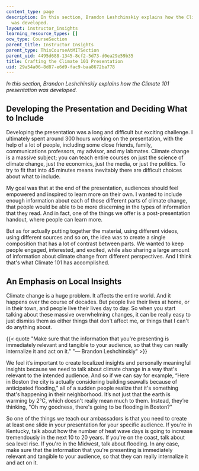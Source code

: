 ```yaml
---
content_type: page
description: In this section, Brandon Leshchinskiy explains how the Climate 101 presentation
  was developed.
layout: instructor_insights
learning_resource_types: []
ocw_type: CourseSection
parent_title: Instructor Insights
parent_type: ThisCourseAtMITSection
parent_uid: 4495d688-1345-8cf2-5d73-d0ea29e59b35
title: Crafting the Climate 101 Presentation
uid: 29a54a06-8d87-e6d9-fac9-baa8672ba778
---
```


_In this section, Brandon Leshchinskiy explains how the Climate 101 presentation was developed._

Developing the Presentation and Deciding What to Include
--------------------------------------------------------

Developing the presentation was a long and difficult but exciting challenge. I ultimately spent around 300 hours working on the presentation, with the help of a lot of people, including some close friends, family, communications professors, my advisor, and my labmates. Climate change is a massive subject; you can teach entire courses on just the science of climate change, just the economics, just the media, or just the politics. To try to fit that into 45 minutes means inevitably there are difficult choices about what to include.

My goal was that at the end of the presentation, audiences should feel empowered and inspired to learn more on their own. I wanted to include enough information about each of those different parts of climate change, that people would be able to be more discerning in the types of information that they read. And in fact, one of the things we offer is a post-presentation handout, where people can learn more.

But as for actually putting together the material, using different videos, using different sources and so on, the idea was to create a single composition that has a lot of contrast between parts. We wanted to keep people engaged, interested, and excited, while also sharing a large amount of information about climate change from different perspectives. And I think that's what Climate 101 has accomplished.

An Emphasis on Local Insights
-----------------------------

Climate change is a huge problem. It affects the entire world. And it happens over the course of decades. But people live their lives at home, or in their town, and people live their lives day to day. So when you start talking about these massive overwhelming changes, it can be really easy to just dismiss them as either things that don't affect me, or things that I can't do anything about.

{{< quote "Make sure that the information that you're presenting is immediately relevant and tangible to your audience, so that they can really internalize it and act on it." "— Brandon Leshchinskiy" >}}

We feel it’s important to create localized insights and personally meaningful insights because we need to talk about climate change in a way that's relevant to the intended audience. And so if we can say for example, “Here in Boston the city is actually considering building seawalls because of anticipated flooding,” all of a sudden people realize that it's something that's happening in their neighborhood. It’s not just that the earth is warming by 2°C, which doesn't really mean much to them. Instead, they’re thinking, "Oh my goodness, there's going to be flooding in Boston?"

So one of the things we teach our ambassadors is that you need to create at least one slide in your presentation for your specific audience. If you're in Kentucky, talk about how the number of heat wave days is going to increase tremendously in the next 10 to 20 years. If you're on the coast, talk about sea level rise. If you're in the Midwest, talk about flooding. In any case, make sure that the information that you're presenting is immediately relevant and tangible to your audience, so that they can really internalize it and act on it.